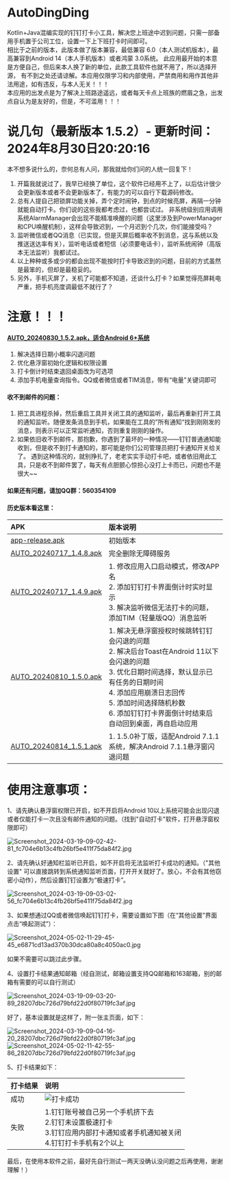 # AutoDingDing

Kotlin+Java混编实现的钉钉打卡小工具，解决您上班途中迟到问题，只需一部备用手机置于公司工位，设置一下上下班打卡时间即可。  
相比于之前的版本，此版本做了版本兼容，最低兼容 6.0（本人测试机版本），最高兼容到Android 14（本人手机版本）或者鸿蒙
3.0系统。 此应用最开始的本意是方便自己，但后来本人换了新的单位，此款工具软件也就不用了，所以选择开源，
有不到之处还请谅解。本应用仅限学习和内部使用，严禁商用和用作其他非法用途，如有违反，与本人无关！！！  
本应用的出发点是为了解决上班路途遥远，或者每天卡点上班族的燃眉之急，出发点自认为是友好的，但是，不可滥用！！！

# 说几句（最新版本 1.5.2）- 更新时间：2024年8月30日20:20:16

本不想多说什么的，奈何总有人问，那我就给你们问的人统一回复下！

1. 开篇我就说过了，我早已经换了单位，这个软件已经用不上了，以后估计很少会更新版本或者不会更新版本了，有能力的可以自行下载源码修改。
2. 总有人提自己把锁屏功能关掉，弄个定时闹钟，到点的时候亮屏，再隔一分钟就能自动打卡。你们说的这些我都考虑过，也都尝试过。
   非系统级别应用调用系统AlarmManager会出现不能精准唤醒的问题（这里涉及到PowerManager和CPU唤醒机制），这样会导致迟到，一个月迟到个几次，你们能接受吗？
3. 监听微信或者QQ消息（已实现，但是灭屏后概率收不到消息，这与系统以及推送送达率有关），监听电话或者短信（必须要电话卡），监听系统闹钟（高版本无法监听）我都试过。
4. 以上种种或多或少的都会出现不能按时打卡导致迟到的问题，目前的方式虽然是最笨的，但却是最稳妥的。
5. 另外，手机灭屏了，关机了可能都不知道，还谈什么打卡？如果觉得亮屏耗电严重，把手机亮度调最低不就行了？

# 注意！！！

#### [AUTO_20240830_1.5.2.apk，适合Android 6+系统](apk/auto/release/AUTO_20240830_1.5.2.apk)

1. 解决选择日期小概率闪退问题
2. 优化悬浮窗初始化逻辑和权限设置
3. 打卡倒计时结束退回桌面改为可选项
4. 添加手机电量查询指令。QQ或者微信或者TIM消息，带有“电量”关键词即可

#### 收不到邮件的问题：

1. 把工具进程杀掉，然后重启工具并关闭工具的通知监听，最后再重新打开工具的通知监听。随便发条消息到手机，如果能在工具的”所有通知“找到刚刚发的消息，则表示可以正常监听通知，否则重复刚刚的操作。
2. 如果依旧收不到邮件，那抱歉，你遇到了最坏的一种情况——钉钉普通通知能收到，但是收不到打卡通知的，那可能是你们公司管理员把打卡通知开关给关了。
   遇到这种情况的，就别挣扎了，老老实实手动打卡吧，或者依旧用此工具，只是收不到邮件罢了，每天有点胆颤心惊担心没打上卡而已，问题也不是很大~~

#### 如果还有问题，请加QQ群：560354109

#### 历史版本看这里：

| APK                                                            | 版本说明                                                                                                                                                        |
|:---------------------------------------------------------------|:------------------------------------------------------------------------------------------------------------------------------------------------------------|
| [app-release.apk](apk/history/app-release.apk)                 | 初始版本                                                                                                                                                        |
| [AUTO_20240717_1.4.8.apk](apk/history/AUTO_20240717_1.4.8.apk) | 完全删除无障碍服务                                                                                                                                                   |
| [AUTO_20240717_1.4.9.apk](apk/history/AUTO_20240717_1.4.9.apk) | 1. 修改应用入口启动模式，修改APP名<br>2. 添加钉钉打卡界面倒计时实时显示<br>3. 解决监听微信无法打卡的问题，添加TIM（轻量版QQ）消息监听                                                                             |
| [AUTO_20240810_1.5.0.apk](apk/history/AUTO_20240810_1.5.0.apk) | 1. 解决无悬浮窗授权时候跳转钉钉会闪退的问题<br>2. 解决后台Toast在Android 11以下会闪退的问题<br>3. 优化日期时间选择，默认显示已有任务的日期时间<br>4. 添加应用崩溃日志回传<br>5. 添加时间选择随机秒数<br>6. 添加钉钉打卡界面倒计时结束后自动回到桌面，再自启动应用 |
| [AUTO_20240814_1.5.1.apk](apk/history/AUTO_20240814_1.5.1.apk) | 1. 1.5.0补丁版，适配Android 7.1.1系统，解决Android 7.1.1悬浮窗闪退问题                                                                                                        |

# 使用注意事项：

1、请先确认悬浮窗权限已开启，如不开启将Android
10以上系统可能会出现闪退或者仅能打卡一次且没有邮件通知的问题。（找到"自动打卡"软件，打开悬浮窗权限即可）

![Screenshot_2024-03-19-09-02-42-81_fc704e6b13c4fb26bf5e411f75da84f2.jpg](appImage/Screenshot_2024-03-19-09-02-42-81_fc704e6b13c4fb26bf5e411f75da84f2.jpg)

2、请先确认好通知栏监听已开启，如不开启将无法监听打卡成功的通知。（"其他设置"
可以直接跳转到系统通知监听页面，打开开关就好了。放心，不会有其他窃密小动作），然后设置钉钉设置为“极速打卡”。

![Screenshot_2024-03-19-09-03-02-56_fc704e6b13c4fb26bf5e411f75da84f2.jpg](appImage/Screenshot_2024-03-19-09-03-02-56_fc704e6b13c4fb26bf5e411f75da84f2.jpg)

3、如果想通过QQ或者微信唤起钉钉打卡，需要设置如下图（在“其他设置”界面点击“唤起测试”）：

![Screenshot_2024-05-02-11-29-45-45_e6871cd13ad370b30dca80a8c4050ac0.jpg](appImage/Screenshot_2024-05-02-11-29-45-45_e6871cd13ad370b30dca80a8c4050ac0.jpg)

如果不需要可以跳过此步骤。

4、设置打卡结果通知邮箱（经自测试，邮箱设置支持QQ邮箱和163邮箱，别的邮箱有需要的可以自行测试）

![Screenshot_2024-03-19-09-03-20-89_28207dbc726d79bfd22d0f80719fc3af.jpg](appImage/Screenshot_2024-03-19-09-03-20-89_28207dbc726d79bfd22d0f80719fc3af.jpg)

好了，基本设置就是这样了，附一张主页面，如下：

![Screenshot_2024-03-19-09-04-16-20_28207dbc726d79bfd22d0f80719fc3af.jpg](appImage/Screenshot_2024-03-19-09-04-16-20_28207dbc726d79bfd22d0f80719fc3af.jpg)
![Screenshot_2024-05-02-11-42-55-86_28207dbc726d79bfd22d0f80719fc3af.jpg](appImage/Screenshot_2024-05-02-11-42-55-86_28207dbc726d79bfd22d0f80719fc3af.jpg)

5、打卡结果如下：

| 打卡结果 | 说明                                                                                  |
|:-----|:------------------------------------------------------------------------------------|
| 成功   | ![打卡成功](appImage/6.png)                                                             |
| 失败   | 1.钉钉账号被自己另一个手机挤下去 <br/> 2.钉钉未设置极速打卡 <br/> 3.钉钉应用内部打卡通知或者手机通知被关闭 <br/> 4.钉钉打卡手机有2个以上 |

最后，在使用本软件之前，最好先自行测试一两天没确认没问题之后再使用，谢谢理解！）

